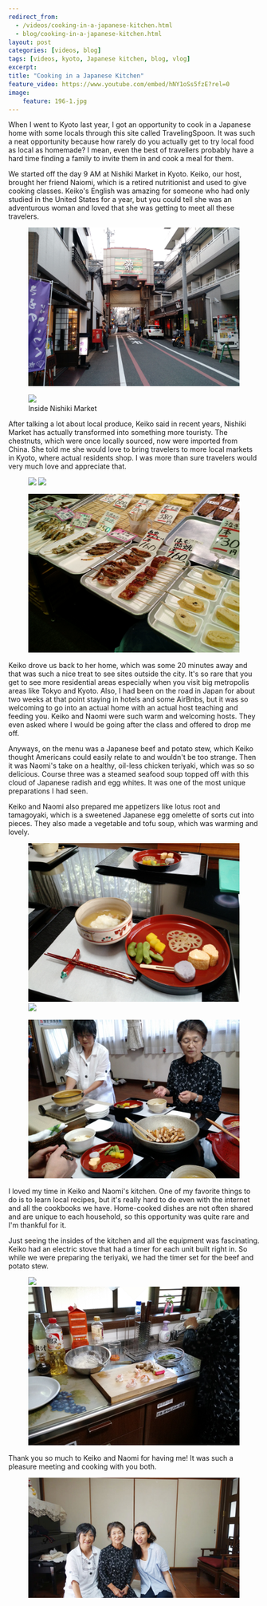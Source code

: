 ```yaml
---
redirect_from: 
  - /videos/cooking-in-a-japanese-kitchen.html
  - blog/cooking-in-a-japanese-kitchen.html
layout: post
categories: [videos, blog]
tags: [videos, kyoto, Japanese kitchen, blog, vlog]
excerpt: 
title: "Cooking in a Japanese Kitchen"
feature_video: https://www.youtube.com/embed/hNY1oSs5fzE?rel=0
image:
    feature: 196-1.jpg
---
```


When I went to Kyoto last year, I got an opportunity to cook in a Japanese home with some locals through this site called TravelingSpoon.  It was such a neat opportunity because how rarely do you actually get to try local food as local as homemade? I mean, even the best of travellers probably have a hard time finding a family to invite them in and cook a meal for them.

We started off the day 9 AM at Nishiki Market in Kyoto.  Keiko, our host, brought her friend Naiomi, which is a retired nutritionist and used to give cooking classes.  Keiko's English was amazing for someone who had only studied in the United States for a year, but you could tell she was an adventurous woman and loved that she was getting to meet all these travelers.

<figure>
    <img src="/images/196-2.jpg">
</figure>

<figure>
    <img src="/images/196-3.jpg">
    <figcaption> Inside Nishiki Market </figcaption>
</figure>

After talking a lot about local produce, Keiko said in recent years, Nishiki Market has actually transformed into something more touristy.  The chestnuts, which were once locally sourced, now were imported from China.  She told me she would love to bring travelers to more local markets in Kyoto, where actual residents shop.  I was more than sure travelers would very much love and appreciate that.

<figure class="half">
    <img src="/images/196-4.jpg">
    <img src="/images/196-5.jpg">
</figure>

<figure>
    <img src="/images/196-6.jpg">
</figure>

Keiko drove us back to her home, which was some 20 minutes away and that was such a nice treat to see sites outside the city.  It's so rare that you get to see more residential areas especially when you visit big metropolis areas like Tokyo and Kyoto.  Also, I had been on the road in Japan for about two weeks at that point staying in hotels and some AirBnbs, but it was so welcoming to go into an actual home with an actual host teaching and feeding you.  Keiko and Naomi were such warm and welcoming hosts.  They even asked where I would be going after the class and offered to drop me off.

Anyways, on the menu was a Japanese beef and potato stew, which Keiko thought Americans could easily relate to and wouldn't be too strange.  Then it was Naomi's take on a healthy, oil-less chicken teriyaki, which was so so delicious.  Course three was a steamed seafood soup topped off with this cloud of Japanese radish and egg whites.  It was one of the most unique preparations I had seen.

Keiko and Naomi also prepared me appetizers like lotus root and tamagoyaki, which is a sweetened Japanese egg omelette of sorts cut into pieces.  They also made a vegetable and tofu soup, which was warming and lovely.

<figure class="half">
    <img src="/images/196-7.jpg">
    <img src="/images/196-8.jpg">
</figure>

<figure>
    <img src="/images/196-9.jpg">
</figure>

I loved my time in Keiko and Naomi's kitchen.  One of my favorite things to do is to learn local recipes, but it's really hard to do even with the internet and all the cookbooks we have.  Home-cooked dishes are not often shared and are unique to each household, so this opportunity was quite rare and I'm thankful for it.  

Just seeing the insides of the kitchen and all the equipment was fascinating.  Keiko had an electric stove that had a timer for each unit built right in.  So while we were preparing the teriyaki, we had the timer set for the beef and potato stew. 

<figure class="half">
    <img src="/images/196-10.jpg">
    <img src="/images/196-11.jpg">
</figure> 

Thank you so much to Keiko and Naomi for having me!  It was such a pleasure meeting and cooking with you both.

<figure>
    <img src="/images/196-12.jpg">
</figure>



